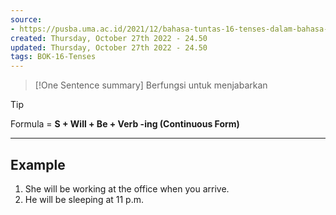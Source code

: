 ```yaml
---
source:
- https://pusba.uma.ac.id/2021/12/bahasa-tuntas-16-tenses-dalam-bahasa-inggris-dan-contohnya/
created: Thursday, October 27th 2022 - 24.50
updated: Thursday, October 27th 2022 - 24.50
tags: BOK-16-Tenses
---
```


>[!One Sentence summary]
> Berfungsi untuk menjabarkan

>[!Tip]
>Formula = **S + Will + Be + Verb -ing (Continuous Form)**

---
Example
---

1. She will be working at the office when you arrive.
2. He will be sleeping at 11 p.m.
